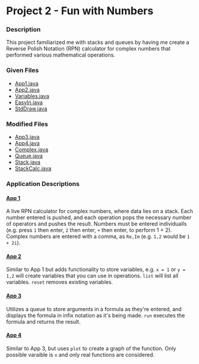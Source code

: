 # Project 2 - Fun with Numbers

### Description
This project familiarized me with stacks and queues by having me create a Reverse Polish Notation (RPN) calculator for complex numbers that performed various mathematical operations.

### Given Files
* [App1.java](src/App1.java)
* [App2.java](src/App2.java)
* [Variables.java](src/Variables.java)
* [EasyIn.java](src/EasyIn.java)
* [StdDraw.java](src/StdDraw.java)

### Modified Files
* [App3.java](src/App3.java)
* [App4.java](src/App4.java)
* [Complex.java](src/Complex.java)
* [Queue.java](src/Queue.java)
* [Stack.java](src/Stack.java)
* [StackCalc.java](src/StackCalc.java)

### Application Descriptions
#### [App 1](src/App1.java)
A live RPN calculator for complex numbers, where data lies on a stack. Each number entered is pushed, and each operation pops the necessary number of operators and pushes the result. Numbers must be entered individualls (e.g. press `1` then enter, `2` then enter, `+` then enter, to perform 1 + 2). Complex numbers are entered with a comma, as `Re,Im` (e.g. `1,2` would be `1 + 2i`).

#### [App 2](src/App2.java)
Similar to App 1 but adds functionality to store variables, e.g. `x = 1` or `y = 1,2` will create variables that you can use in operations. `list` will list all variables. `reset` removes existing variables.

#### [App 3](src/App3.java)
Utilizes a queue to store arguments in a formula as they're entered, and displays the formula in infix notation as it's being made. `run` executes the formula and returns the result.

#### [App 4](src/App4.java)
Similar to App 3, but uses `plot` to create a graph of the function. Only possible varaible is `x` and only real functions are considered.
